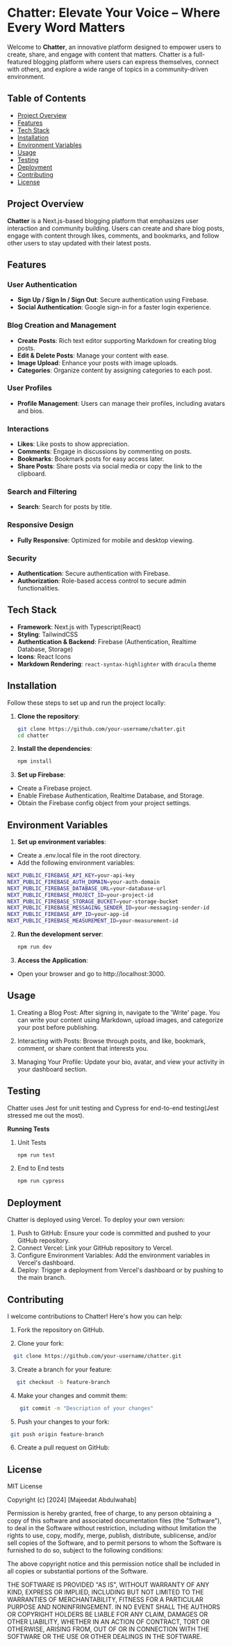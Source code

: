 # Chatter: Elevate Your Voice – Where Every Word Matters

Welcome to **Chatter**, an innovative platform designed to empower users to create, share, and engage with content that matters. Chatter is a full-featured blogging platform where users can express themselves, connect with others, and explore a wide range of topics in a community-driven environment.

## Table of Contents

- [Project Overview](#project-overview)
- [Features](#features)
- [Tech Stack](#tech-stack)
- [Installation](#installation)
- [Environment Variables](#environment-variables)
- [Usage](#usage)
- [Testing](#testing)
- [Deployment](#deployment)
- [Contributing](#contributing)
- [License](#license)

## Project Overview

**Chatter** is a Next.js-based blogging platform that emphasizes user interaction and community building. Users can create and share blog posts, engage with content through likes, comments, and bookmarks, and follow other users to stay updated with their latest posts.

## Features

### User Authentication
- **Sign Up / Sign In / Sign Out**: Secure authentication using Firebase.
- **Social Authentication**: Google sign-in for a faster login experience.

### Blog Creation and Management
- **Create Posts**: Rich text editor supporting Markdown for creating blog posts.
- **Edit & Delete Posts**: Manage your content with ease.
- **Image Upload**: Enhance your posts with image uploads.
- **Categories**: Organize content by assigning categories to each post.

### User Profiles
- **Profile Management**: Users can manage their profiles, including avatars and bios.


### Interactions
- **Likes**: Like posts to show appreciation.
- **Comments**: Engage in discussions by commenting on posts.
- **Bookmarks**: Bookmark posts for easy access later.
- **Share Posts**: Share posts via social media or copy the link to the clipboard.

### Search and Filtering
- **Search**: Search for posts by title.


### Responsive Design
- **Fully Responsive**: Optimized for mobile and desktop viewing.

### Security
- **Authentication**: Secure authentication with Firebase.
- **Authorization**: Role-based access control to secure admin functionalities.

## Tech Stack

- **Framework**: Next.js with Typescript(React)
- **Styling**: TailwindCSS
- **Authentication & Backend**: Firebase (Authentication, Realtime Database, Storage)
- **Icons**: React Icons
- **Markdown Rendering**: `react-syntax-highlighter` with `dracula` theme

## Installation

Follow these steps to set up and run the project locally:

1. **Clone the repository**:
   ```bash
   git clone https://github.com/your-username/chatter.git
   cd chatter
2. **Install the dependencies**:
   ```bash
   npm install

3. **Set up Firebase**:

- Create a Firebase project.
- Enable Firebase Authentication, Realtime Database, and Storage.
- Obtain the Firebase config object from your project settings.

## Environment Variables

1. **Set up environment variables**:
- Create a .env.local file in the root directory.
- Add the following environment variables:

```bash
NEXT_PUBLIC_FIREBASE_API_KEY=your-api-key
NEXT_PUBLIC_FIREBASE_AUTH_DOMAIN=your-auth-domain
NEXT_PUBLIC_FIREBASE_DATABASE_URL=your-database-url
NEXT_PUBLIC_FIREBASE_PROJECT_ID=your-project-id
NEXT_PUBLIC_FIREBASE_STORAGE_BUCKET=your-storage-bucket
NEXT_PUBLIC_FIREBASE_MESSAGING_SENDER_ID=your-messaging-sender-id
NEXT_PUBLIC_FIREBASE_APP_ID=your-app-id
NEXT_PUBLIC_FIREBASE_MEASUREMENT_ID=your-measurement-id
 ```
2. **Run the development server**:

   ```bash
   npm run dev

3. **Access the Application**:
- Open your browser and go to http://localhost:3000.


## Usage
1. Creating a Blog Post: After signing in, navigate to the 'Write' page. You can write your content using Markdown, upload images, and categorize your post before publishing.

2. Interacting with Posts: Browse through posts, and like, bookmark, comment, or share content that interests you.

3. Managing Your Profile: Update your bio, avatar, and view your activity in your dashboard section.


## Testing
 
 Chatter uses Jest for unit testing and Cypress for end-to-end testing(Jest stressed me out the most).

 **Running Tests**

 1. Unit Tests
    ```bash
    npm run test

2. End to End tests
   ```bash
   npm run cypress


## Deployment
Chatter is deployed using Vercel. To deploy your own version:

1. Push to GitHub: Ensure your code is committed and pushed to your GitHub repository.
2. Connect Vercel: Link your GitHub repository to Vercel.
3. Configure Environment Variables: Add the environment variables in Vercel's dashboard.
4. Deploy: Trigger a deployment from Vercel's dashboard or by pushing to the main branch.


## Contributing
I welcome contributions to Chatter! Here's how you can help:

1. Fork the repository on GitHub.

2. Clone your fork:
```bash 
  git clone https://github.com/your-username/chatter.git
```

3. Create a branch for your feature:
```bash
   git checkout -b feature-branch
   ```

4. Make your changes and commit them:

```bash 
    git commit -m "Description of your changes"
```

5. Push your changes to your fork: 
```bash
 git push origin feature-branch
 ```

 6.  Create a pull request on GitHub: 



## License
 MIT License

Copyright (c) [2024] [Majeedat Abdulwahab]

Permission is hereby granted, free of charge, to any person obtaining a copy
of this software and associated documentation files (the "Software"), to deal
in the Software without restriction, including without limitation the rights
to use, copy, modify, merge, publish, distribute, sublicense, and/or sell
copies of the Software, and to permit persons to whom the Software is
furnished to do so, subject to the following conditions:

The above copyright notice and this permission notice shall be included in all
copies or substantial portions of the Software.

THE SOFTWARE IS PROVIDED "AS IS", WITHOUT WARRANTY OF ANY KIND, EXPRESS OR
IMPLIED, INCLUDING BUT NOT LIMITED TO THE WARRANTIES OF MERCHANTABILITY,
FITNESS FOR A PARTICULAR PURPOSE AND NONINFRINGEMENT. IN NO EVENT SHALL THE
AUTHORS OR COPYRIGHT HOLDERS BE LIABLE FOR ANY CLAIM, DAMAGES OR OTHER
LIABILITY, WHETHER IN AN ACTION OF CONTRACT, TORT OR OTHERWISE, ARISING FROM,
OUT OF OR IN CONNECTION WITH THE SOFTWARE OR THE USE OR OTHER DEALINGS IN THE
SOFTWARE.

